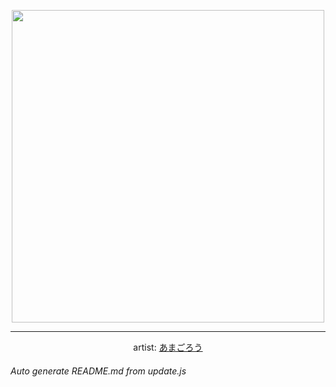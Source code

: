 
<p align="center">
  <img width="500" src="https://nekos.best/api/v2/neko/0531.png">
  <hr/>
  <center>
    artist: <a href="https://www.pixiv.net/en/artworks/92725228">あまごろう</a>
  </center>
</p>


###### Auto generate README.md from update.js

